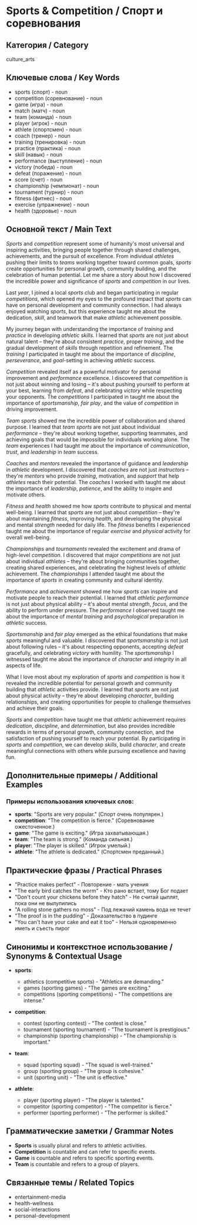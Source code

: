 # Sports & Competition / Спорт и соревнования

## Категория / Category
culture_arts

## Ключевые слова / Key Words
- sports (спорт) - noun
- competition (соревнование) - noun
- game (игра) - noun
- match (матч) - noun
- team (команда) - noun
- player (игрок) - noun
- athlete (спортсмен) - noun
- coach (тренер) - noun
- training (тренировка) - noun
- practice (практика) - noun
- skill (навык) - noun
- performance (выступление) - noun
- victory (победа) - noun
- defeat (поражение) - noun
- score (счет) - noun
- championship (чемпионат) - noun
- tournament (турнир) - noun
- fitness (фитнес) - noun
- exercise (упражнение) - noun
- health (здоровье) - noun

## Основной текст / Main Text

*Sports* and *competition* represent some of humanity's most universal and inspiring activities, bringing people together through shared challenges, achievements, and the pursuit of excellence. From individual *athletes* pushing their limits to *teams* working together toward common goals, *sports* create opportunities for personal growth, community building, and the celebration of human potential. Let me share a story about how I discovered the incredible power and significance of *sports* and *competition* in our lives.

Last *year*, I joined a local *sports* club and began participating in regular *competitions*, which opened my eyes to the profound impact that *sports* can have on personal development and community connection. I had always enjoyed watching *sports*, but this experience taught me about the dedication, *skill*, and teamwork that make *athletic* achievement possible.

My journey began with understanding the importance of *training* and *practice* in developing *athletic* *skills*. I learned that *sports* are not just about natural talent – they're about consistent *practice*, proper *training*, and the gradual development of *skills* through repetition and refinement. The *training* I participated in taught me about the importance of *discipline*, *perseverance*, and *goal*-setting in achieving *athletic* success.

*Competition* revealed itself as a powerful motivator for personal improvement and *performance* excellence. I discovered that *competition* is not just about winning and losing – it's about pushing yourself to perform at your best, learning from *defeat*, and celebrating *victory* while respecting your opponents. The *competitions* I participated in taught me about the importance of *sportsmanship*, *fair play*, and the value of *competition* in driving improvement.

*Team* *sports* showed me the incredible power of collaboration and shared purpose. I learned that *team* *sports* are not just about individual *performance* – they're about working together, supporting teammates, and achieving goals that would be impossible for individuals working alone. The *team* experiences I had taught me about the importance of *communication*, *trust*, and *leadership* in *team* success.

*Coaches* and *mentors* revealed the importance of guidance and *leadership* in *athletic* development. I discovered that *coaches* are not just *instructors* – they're *mentors* who provide *training*, motivation, and *support* that help *athletes* reach their potential. The *coaches* I worked with taught me about the importance of *leadership*, *patience*, and the ability to inspire and motivate others.

*Fitness* and *health* showed me how *sports* contribute to physical and mental well-being. I learned that *sports* are not just about *competition* – they're about maintaining *fitness*, improving *health*, and developing the physical and mental *strength* needed for daily life. The *fitness* benefits I experienced taught me about the importance of regular *exercise* and *physical* activity for overall well-being.

*Championships* and *tournaments* revealed the excitement and drama of high-level *competition*. I discovered that major *competitions* are not just about individual *athletes* – they're about bringing communities together, creating shared experiences, and celebrating the highest levels of *athletic* achievement. The *championships* I attended taught me about the importance of *sports* in creating community and cultural identity.

*Performance* and *achievement* showed me how *sports* can inspire and motivate people to reach their potential. I learned that *athletic* *performance* is not just about physical ability – it's about mental *strength*, *focus*, and the ability to perform under pressure. The *performance* I observed taught me about the importance of *mental* *training* and *psychological* preparation in *athletic* success.

*Sportsmanship* and *fair play* emerged as the ethical foundations that make *sports* meaningful and valuable. I discovered that *sportsmanship* is not just about following rules – it's about respecting opponents, accepting *defeat* gracefully, and celebrating *victory* with humility. The *sportsmanship* I witnessed taught me about the importance of *character* and *integrity* in all aspects of life.

What I love most about my exploration of *sports* and *competition* is how it revealed the incredible potential for personal growth and community building that *athletic* activities provide. I learned that *sports* are not just about physical activity – they're about developing *character*, building relationships, and creating opportunities for people to challenge themselves and achieve their goals.

*Sports* and *competition* have taught me that *athletic* achievement requires *dedication*, *discipline*, and *determination*, but also provides incredible rewards in terms of personal growth, community connection, and the satisfaction of pushing yourself to reach your potential. By participating in *sports* and *competition*, we can develop *skills*, build *character*, and create meaningful connections with others while pursuing excellence and having fun.

## Дополнительные примеры / Additional Examples

### Примеры использования ключевых слов:
- **sports**: "Sports are very popular." (Спорт очень популярен.)
- **competition**: "The competition is fierce." (Соревнование ожесточенное.)
- **game**: "The game is exciting." (Игра захватывающая.)
- **team**: "The team is strong." (Команда сильная.)
- **player**: "The player is skilled." (Игрок умелый.)
- **athlete**: "The athlete is dedicated." (Спортсмен преданный.)

## Практические фразы / Practical Phrases

- "Practice makes perfect" - Повторение - мать учения
- "The early bird catches the worm" - Кто рано встает, тому Бог подает
- "Don't count your chickens before they hatch" - Не считай цыплят, пока они не вылупились
- "A rolling stone gathers no moss" - Под лежачий камень вода не течет
- "The proof is in the pudding" - Доказательство в пудинге
- "You can't have your cake and eat it too" - Нельзя одновременно иметь и съесть пирог

## Синонимы и контекстное использование / Synonyms & Contextual Usage

- **sports**: 
  - athletics (competitive sports) - "Athletics are demanding."
  - games (sporting games) - "The games are exciting."
  - competitions (sporting competitions) - "The competitions are intense."

- **competition**: 
  - contest (sporting contest) - "The contest is close."
  - tournament (sporting tournament) - "The tournament is prestigious."
  - championship (sporting championship) - "The championship is important."

- **team**: 
  - squad (sporting squad) - "The squad is well-trained."
  - group (sporting group) - "The group is cohesive."
  - unit (sporting unit) - "The unit is effective."

- **athlete**: 
  - player (sporting player) - "The player is talented."
  - competitor (sporting competitor) - "The competitor is fierce."
  - performer (sporting performer) - "The performer is skilled."

## Грамматические заметки / Grammar Notes

- **Sports** is usually plural and refers to athletic activities.
- **Competition** is countable and can refer to specific events.
- **Game** is countable and refers to specific sporting events.
- **Team** is countable and refers to a group of players.

## Связанные темы / Related Topics

- entertainment-media
- health-wellness
- social-interactions
- personal-development

